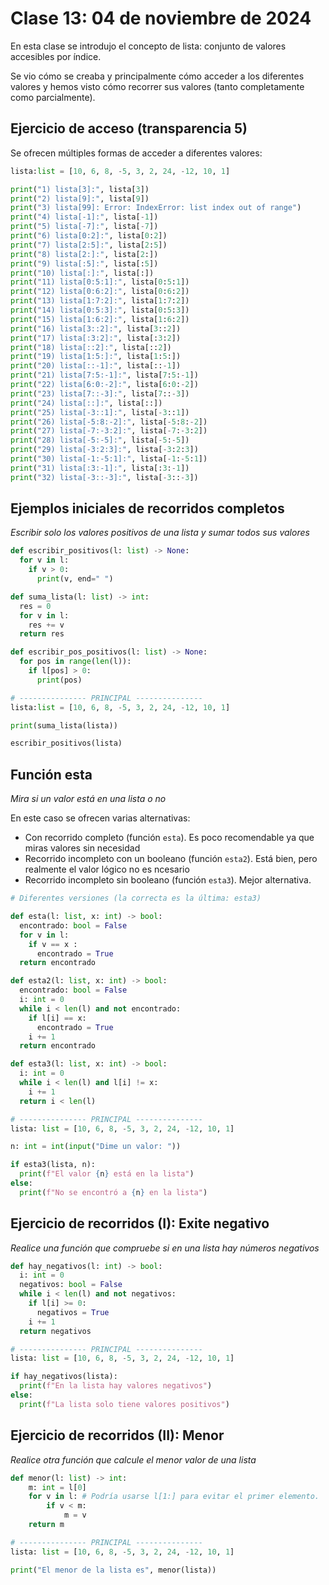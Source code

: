 # Clase 13: 04 de noviembre de 2024

En esta clase se introdujo el concepto de lista: conjunto de valores accesibles por índice.

Se vio cómo se creaba y principalmente cómo acceder a los diferentes valores y hemos visto cómo recorrer sus valores (tanto completamente como parcialmente).

## Ejercicio de acceso (transparencia 5)

Se ofrecen múltiples formas de acceder a diferentes valores:

```python
lista:list = [10, 6, 8, -5, 3, 2, 24, -12, 10, 1]

print("1) lista[3]:", lista[3])
print("2) lista[9]:", lista[9])
print("3) lista[99]: Error: IndexError: list index out of range")
print("4) lista[-1]:", lista[-1])
print("5) lista[-7]:", lista[-7])
print("6) lista[0:2]:", lista[0:2])
print("7) lista[2:5]:", lista[2:5])
print("8) lista[2:]:", lista[2:])
print("9) lista[:5]:", lista[:5])
print("10) lista[:]:", lista[:])
print("11) lista[0:5:1]:", lista[0:5:1])
print("12) lista[0:6:2]:", lista[0:6:2])
print("13) lista[1:7:2]:", lista[1:7:2])
print("14) lista[0:5:3]:", lista[0:5:3])
print("15) lista[1:6:2]:", lista[1:6:2])
print("16) lista[3::2]:", lista[3::2])
print("17) lista[:3:2]:", lista[:3:2])
print("18) lista[::2]:", lista[::2])
print("19) lista[1:5:]:", lista[1:5:])
print("20) lista[::-1]:", lista[::-1])
print("21) lista[7:5:-1]:", lista[7:5:-1])
print("22) lista[6:0:-2]:", lista[6:0:-2])
print("23) lista[7::-3]:", lista[7::-3])
print("24) lista[::]:", lista[::])
print("25) lista[-3::1]:", lista[-3::1])
print("26) lista[-5:8:-2]:", lista[-5:8:-2])
print("27) lista[-7:-3:2]:", lista[-7:-3:2])
print("28) lista[-5:-5]:", lista[-5:-5])
print("29) lista[-3:2:3]:", lista[-3:2:3])
print("30) lista[-1:-5:1]:", lista[-1:-5:1])
print("31) lista[:3:-1]:", lista[:3:-1])
print("32) lista[-3::-3]:", lista[-3::-3])
```

## Ejemplos iniciales de recorridos completos
*Escribir solo los valores positivos de una lista y sumar todos sus valores*

```python
def escribir_positivos(l: list) -> None:
  for v in l:
    if v > 0:
      print(v, end=" ")

def suma_lista(l: list) -> int:
  res = 0
  for v in l:
    res += v
  return res

def escribir_pos_positivos(l: list) -> None:
  for pos in range(len(l)):
    if l[pos] > 0:
      print(pos)

# --------------- PRINCIPAL ---------------
lista:list = [10, 6, 8, -5, 3, 2, 24, -12, 10, 1]

print(suma_lista(lista))

escribir_positivos(lista)
```

## Función esta
*Mira si un valor está en una lista o no*

En este caso se ofrecen varias alternativas:
* Con recorrido completo (función `esta`). Es poco recomendable ya que miras valores sin necesidad
* Recorrido incompleto con un booleano (función `esta2`). Está bien, pero realmente el valor lógico no es ncesario
* Recorrido incompleto sin booleano (función `esta3`). Mejor alternativa.

```python
# Diferentes versiones (la correcta es la última: esta3)

def esta(l: list, x: int) -> bool:
  encontrado: bool = False
  for v in l:
    if v == x :
      encontrado = True
  return encontrado

def esta2(l: list, x: int) -> bool:
  encontrado: bool = False
  i: int = 0
  while i < len(l) and not encontrado:
    if l[i] == x:
      encontrado = True
    i += 1
  return encontrado

def esta3(l: list, x: int) -> bool:
  i: int = 0
  while i < len(l) and l[i] != x:
    i += 1
  return i < len(l)

# --------------- PRINCIPAL ---------------
lista: list = [10, 6, 8, -5, 3, 2, 24, -12, 10, 1]

n: int = int(input("Dime un valor: "))

if esta3(lista, n):
  print(f"El valor {n} está en la lista")
else:
  print(f"No se encontró a {n} en la lista")
```

## Ejercicio de recorridos (I): Exite negativo
*Realice una función que compruebe si en una lista hay números negativos*

```python
def hay_negativos(l: int) -> bool:
  i: int = 0
  negativos: bool = False
  while i < len(l) and not negativos:
    if l[i] >= 0:
      negativos = True
    i += 1
  return negativos

# --------------- PRINCIPAL ---------------
lista: list = [10, 6, 8, -5, 3, 2, 24, -12, 10, 1]

if hay_negativos(lista):
  print(f"En la lista hay valores negativos")
else:
  print(f"La lista solo tiene valores positivos")
```

## Ejercicio de recorridos (II): Menor
*Realice otra función que calcule el menor valor de una lista*

```python
def menor(l: list) -> int:
    m: int = l[0]
    for v in l: # Podría usarse l[1:] para evitar el primer elemento.
        if v < m:
            m = v
    return m

# --------------- PRINCIPAL ---------------
lista: list = [10, 6, 8, -5, 3, 2, 24, -12, 10, 1]

print("El menor de la lista es", menor(lista))
```
